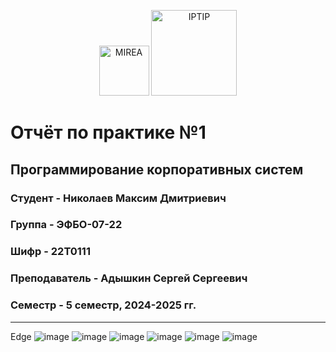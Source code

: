 <p align="center">
  <img src="https://www.mirea.ru/upload/medialibrary/c1a/MIREA_Gerb_Colour.jpg" alt="MIREA" width="80"/>
  <img src="https://www.mirea.ru/upload/medialibrary/26c/FTI_colour.jpg" alt="IPTIP" width="137"/> 
</p>

# Отчёт по практике №1

## Программирование корпоративных систем

### Студент - **Николаев Максим Дмитриевич**

### Группа - **ЭФБО-07-22**

### Шифр - **22Т0111**

### Преподаватель - **Адышкин Сергей Сергеевич**

### Семестр - 5 семестр, 2024-2025 гг.

---
Edge
![image](https://github.com/user-attachments/assets/669c40ef-9c13-40d9-a8b4-efbb810b4ba0)
![image](https://github.com/user-attachments/assets/fba98d6f-7a92-46fd-a0ad-974cc7319e05)
![image](https://github.com/user-attachments/assets/52d5b764-0efe-4ebb-9457-2860b32b54cf)
![image](https://github.com/user-attachments/assets/f6902ae2-7978-47a8-8ad1-c2c94a13e4f5)
![image](https://github.com/user-attachments/assets/8f21276f-5926-48fd-9647-b270746fb058)
![image](https://github.com/user-attachments/assets/48e13330-f230-4641-b151-272c2b891a23)
